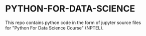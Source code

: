 # PYTHON-FOR-DATA-SCIENCE

This repo contains python code in the form of jupyter source files <br>
for "Python For Data Science Course" (NPTEL).
